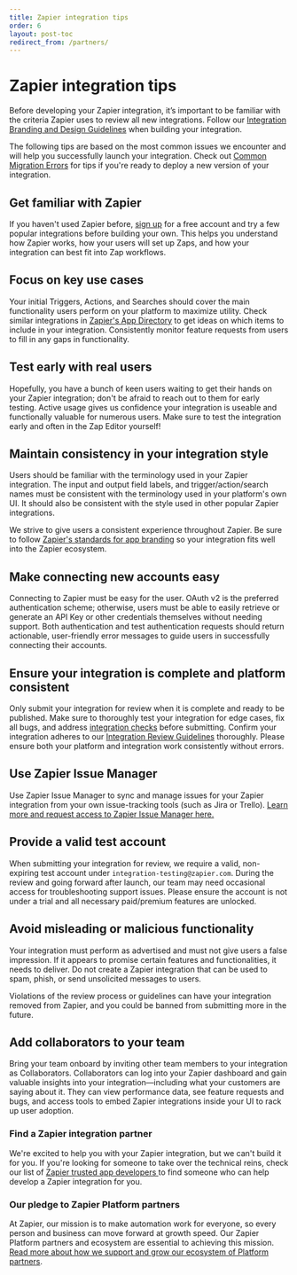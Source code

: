 ```yaml
---
title: Zapier integration tips
order: 6
layout: post-toc
redirect_from: /partners/
---
```


# Zapier integration tips

Before developing your Zapier integration, it’s important to be familiar with the criteria Zapier uses to review all new integrations. Follow our [Integration Branding and Design Guidelines](https://platform.zapier.com/partners/planning-guide) when building your integration.

The following tips are based on the most common issues we encounter and will help you successfully launch your integration. Check out [Common Migration Errors](/partners/common-migration-errors) for tips if you're ready to deploy a new version of your integration.

## Get familiar with Zapier

If you haven't used Zapier before, [sign up](https://zapier.com/sign-up/) for a free account and try a few popular integrations before building your own. This helps you understand how Zapier works, how your users will set up Zaps, and how your integration can best fit into Zap workflows.

## Focus on key use cases

Your initial Triggers, Actions, and Searches should cover the main functionality users perform on your platform to maximize utility. Check similar integrations in [Zapier's App Directory](https://zapier.com/apps/) to get ideas on which items to include in your integration. Consistently monitor feature requests from users to fill in any gaps in functionality.

## Test early with real users

Hopefully, you have a bunch of keen users waiting to get their hands on your Zapier integration; don't be afraid to reach out to them for early testing. Active usage gives us confidence your integration is useable and functionally valuable for numerous users. Make sure to test the integration early and often in the Zap Editor yourself!

## Maintain consistency in your integration style

Users should be familiar with the terminology used in your Zapier integration. The input and output field labels, and trigger/action/search names must be consistent with the terminology used in your platform's own UI. It should also be consistent with the style used in other popular Zapier integrations.

We strive to give users a consistent experience throughout Zapier. Be sure to follow [Zapier's standards for app branding](https://platform.zapier.com/partners/planning-guide#how-to-brand-your-zapier-integration) so your integration fits well into the Zapier ecosystem.

## Make connecting new accounts easy

Connecting to Zapier must be easy for the user. OAuth v2 is the preferred authentication scheme; otherwise, users must be able to easily retrieve or generate an API Key or other credentials themselves without needing support. Both authentication and test authentication requests should return actionable, user-friendly error messages to guide users in successfully connecting their accounts.

## Ensure your integration is complete and platform consistent

Only submit your integration for review when it is complete and ready to be published. Make sure to thoroughly test your integration for edge cases, fix all bugs, and address [integration checks](https://platform.zapier.com/docs/integration-checks-reference) before submitting. Confirm your integration adheres to our [Integration Review Guidelines](https://platform.zapier.com/partners/integration-review-guidelines) thoroughly. Please ensure both your platform and integration work consistently without errors.

## Use Zapier Issue Manager

Use Zapier Issue Manager to sync and manage issues for your Zapier integration from your own issue-tracking tools (such as Jira or Trello). [Learn more and request access to Zapier Issue Manager here.](https://platform.zapier.com/partners/zim)

## Provide a valid test account

When submitting your integration for review, we require a valid, non-expiring test account under `integration-testing@zapier.com`. During the review and going forward after launch, our team may need occasional access for troubleshooting support issues. Please ensure the account is not under a trial and all necessary paid/premium features are unlocked.

## Avoid misleading or malicious functionality

Your integration must perform as advertised and must not give users a false impression. If it appears to promise certain features and functionalities, it needs to deliver. Do not create a Zapier integration that can be used to spam, phish, or send unsolicited messages to users.

Violations of the review process or guidelines can have your integration removed from Zapier, and you could be banned from submitting more in the future.

## Add collaborators to your team

Bring your team onboard by inviting other team members to your integration as Collaborators. Collaborators can log into your Zapier dashboard and gain valuable insights into your integration—including what your customers are saying about it. They can view performance data, see feature requests and bugs, and access tools to embed Zapier integrations inside your UI to rack up user adoption. 

### Find a Zapier integration partner

We're excited to help you with your Zapier integration, but we can't build it for you. If you're looking for someone to take over the technical reins, check our list of [Zapier trusted app developers
](/partners/trusted-developers) to find someone who can help develop a Zapier integration for you.

### Our pledge to Zapier Platform partners

At Zapier, our mission is to make automation work for everyone, so every person and business can move forward at growth speed. Our Zapier Platform partners and ecosystem are essential to achieving this mission. [Read more about how we support and grow our ecosystem of Platform partners](https://zapier.com/l/partner-pledge).
